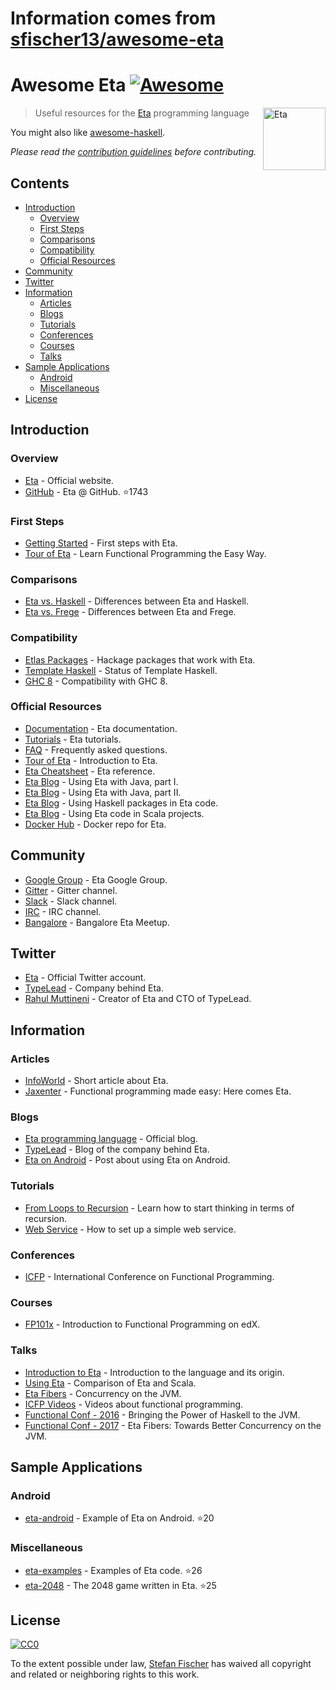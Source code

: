 # Information comes from [sfischer13/awesome-eta](https://github.com/sfischer13/awesome-eta)
# Awesome Eta [![Awesome](https://cdn.rawgit.com/sindresorhus/awesome/d7305f38d29fed78fa85652e3a63e154dd8e8829/media/badge.svg)](https://github.com/sindresorhus/awesome)

[<img src="https://github.com/typelead/eta/blob/master/eta_logo.png" align="right" width="100" alt="Eta">](https://github.com/typelead/eta)

> Useful resources for the [Eta](https://eta-lang.org/) programming language

You might also like [awesome-haskell](https://github.com/krispo/awesome-haskell).

*Please read the [contribution guidelines](contributing.md) before contributing.*

## Contents

<!-- START doctoc generated TOC please keep comment here to allow auto update -->
<!-- DON'T EDIT THIS SECTION, INSTEAD RE-RUN doctoc TO UPDATE -->


- [Introduction](#introduction)
  - [Overview](#overview)
  - [First Steps](#first-steps)
  - [Comparisons](#comparisons)
  - [Compatibility](#compatibility)
  - [Official Resources](#official-resources)
- [Community](#community)
- [Twitter](#twitter)
- [Information](#information)
  - [Articles](#articles)
  - [Blogs](#blogs)
  - [Tutorials](#tutorials)
  - [Conferences](#conferences)
  - [Courses](#courses)
  - [Talks](#talks)
- [Sample Applications](#sample-applications)
  - [Android](#android)
  - [Miscellaneous](#miscellaneous)
- [License](#license)

<!-- END doctoc generated TOC please keep comment here to allow auto update -->

## Introduction

### Overview

- [Eta](https://eta-lang.org/) - Official website.
- [GitHub](https://github.com/typelead/eta) - Eta @ GitHub. :star:1743

### First Steps

- [Getting Started](https://eta-lang.org/docs/eta-concepts/getting-started/what-is-eta) - First steps with Eta.
- [Tour of Eta](https://tour.eta-lang.org) - Learn Functional Programming the Easy Way.

### Comparisons

- [Eta vs. Haskell](https://eta-lang.org/docs/faq#eta-not-haskell) - Differences between Eta and Haskell.
- [Eta vs. Frege](https://eta-lang.org/docs/faq#eta-vs-frege) - Differences between Eta and Frege.

### Compatibility

- [Etlas Packages](https://github.com/typelead/eta-hackage#supported-packages) - Hackage packages that work with Eta.
- [Template Haskell](https://eta-lang.org/docs/faq#eta-repl-support) - Status of Template Haskell.
- [GHC 8](https://eta-lang.org/docs/faq#is-eta-compatible-ghc8) - Compatibility with GHC 8.

### Official Resources

- [Documentation](https://eta-lang.org/docs/) - Eta documentation.
- [Tutorials](https://eta-lang.org/docs/eta-tutorials) - Eta tutorials.
- [FAQ](https://eta-lang.org/docs/faq) - Frequently asked questions.
- [Tour of Eta](https://tour.eta-lang.org/) - Introduction to Eta.
- [Eta Cheatsheet](https://eta-lang.org/docs/cheatsheet) - Eta reference.
- [Eta Blog](https://blog.eta-lang.org/https-medium-com-jyothsnasrinivas-the-best-of-both-the-worlds-eta-and-java-part-1-336d181de89d) - Using Eta with Java, part I.
- [Eta Blog](https://blog.eta-lang.org/the-best-of-both-the-worlds-eta-and-java-part-2-d7cf27acdef7) - Using Eta with Java, part II.
- [Eta Blog](https://blog.eta-lang.org/eta-in-practice-working-with-haskell-packages-5dfa3dc0c98a) - Using Haskell packages in Eta code.
- [Eta Blog](https://blog.eta-lang.org/integrating-eta-into-your-scala-projects-a8d494a2c5b0) - Using Eta code in Scala projects.
- [Docker Hub](https://hub.docker.com/r/typelead/eta/) - Docker repo for Eta.

## Community

- [Google Group](https://groups.google.com/forum/#!forum/eta-discuss) - Eta Google Group.
- [Gitter](https://gitter.im/typelead/eta) - Gitter channel.
- [Slack](https://slack.eta-lang.org/) - Slack channel.
- [IRC](https://kiwiirc.com/client/irc.freenode.net/#eta-lang) - IRC channel.
- [Bangalore](https://www.meetup.com/Bangalore-Eta-Meetup/) - Bangalore Eta Meetup.

## Twitter
- [Eta](https://twitter.com/eta_lang) - Official Twitter account.
- [TypeLead](https://twitter.com/typelead) - Company behind Eta.
- [Rahul Muttineni](https://twitter.com/rahulmutt) - Creator of Eta and CTO of TypeLead.

## Information

### Articles

- [InfoWorld](https://www.infoworld.com/article/3157373/java/new-jvm-language-stands-apart-from-scala-clojure.html) - Short article about Eta.
- [Jaxenter](https://jaxenter.com/eta-pirates-of-the-jvm-133518.html) - Functional programming made easy: Here comes Eta.


### Blogs

- [Eta programming language](https://blog.eta-lang.org/) - Official blog.
- [TypeLead](https://blog.typelead.com/) - Blog of the company behind Eta.
- [Eta on Android](https://brianmckenna.org/blog/eta_android) - Post about using Eta on Android.

### Tutorials

- [From Loops to Recursion](https://eta-lang.org/docs/eta-tutorials/from-loops-to-recursion/loops) - Learn how to start thinking in terms of recursion.
- [Web Service](https://eta-lang.org/docs/eta-tutorials/web-services/overview) - How to set up a simple web service.

### Conferences

- [ICFP](http://www.icfpconference.org/) - International Conference on Functional Programming.


### Courses

- [FP101x](https://www.edx.org/course/introduction-functional-programming-delftx-fp101x-0) - Introduction to Functional Programming on edX.

### Talks

- [Introduction to Eta](https://brianmckenna.org/files/presentations/lambdajam-2017-eta.pdf) - Introduction to the language and its origin.
- [Using Eta](https://speakerdeck.com/filippovitale/using-eta-for-what-you-dont-like-writing-in-scala) - Comparison of Eta and Scala.
- [Eta Fibers](https://rahulmutt.github.io/slides/fuconf17-eta-fibers/slides.html#1) - Concurrency on the JVM.
- [ICFP Videos](https://www.youtube.com/channel/UCwRL68qZFfub1Ep1EScfmBw) - Videos about functional programming.
- [Functional Conf - 2016](https://www.youtube.com/watch?v=CscBSNF6qnE) - Bringing the Power of Haskell to the JVM.
- [Functional Conf - 2017](https://www.youtube.com/watch?v=ZuJg2cfmSmw) - Eta Fibers: Towards Better Concurrency on the JVM.

## Sample Applications

### Android

- [eta-android](https://github.com/puffnfresh/eta-android) - Example of Eta on Android. :star:20

### Miscellaneous

- [eta-examples](https://github.com/typelead/eta-examples) - Examples of Eta code. :star:26
- [eta-2048](https://github.com/rahulmutt/eta-2048) - The 2048 game written in Eta. :star:25

## License

[![CC0](http://mirrors.creativecommons.org/presskit/buttons/88x31/svg/cc-zero.svg)](https://creativecommons.org/publicdomain/zero/1.0/)

To the extent possible under law, [Stefan Fischer](https://github.com/sfischer13) has waived all copyright and related or neighboring rights to this work.

